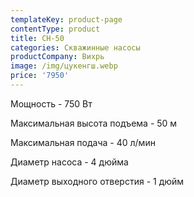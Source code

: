 ```yaml
---
templateKey: product-page
contentType: product
title: СН-50
categories: Скважинные насосы
productCompany: Вихрь
image: /img/цукенгш.webp
price: '7950'
---
```

Мощность - 750 Вт

Максимальная высота подъема - 50 м

Максимальная подача - 40 л/мин

Диаметр насоса - 4 дюйма

Диаметр выходного отверстия - 1 дюйм
